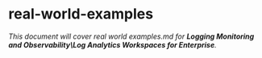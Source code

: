# real-world-examples

_This document will cover real world examples.md for **Logging Monitoring and Observability\Log Analytics Workspaces for Enterprise**._
